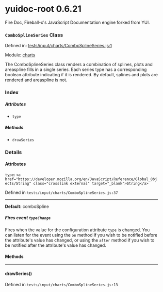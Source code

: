 
# yuidoc-root 0.6.21

Fire Doc, Fireball-x&#x27;s JavaScript Documentation engine forked from YUI.

### `ComboSplineSeries` Class


Defined in: [tests/input/charts/ComboSplineSeries.js:1](../files/tests/input/charts/ComboSplineSeries.js.js)

Module: [charts](../modules/charts.md)




The ComboSplineSeries class renders a combination of splines, plots and areaspline fills in a single series. Each
series type has a corresponding boolean attribute indicating if it is rendered. By default, splines and plots 
are rendered and areaspline is not.

### Index


##### Attributes

  - `type`


##### Methods


  - `drawSeries`





### Details



#### Attributes


`type`: `<a href="https://developer.mozilla.org/en/JavaScript/Reference/Global_Objects/String" class="crosslink external" target="_blank">String</a>`

Defined in `tests/input/charts/ComboSplineSeries.js:37`



---------------------



**Default**: comboSpline

##### Fires event `typeChange`

Fires when the value for the configuration attribute `type` is
changed. You can listen for the event using the `on` method if you
wish to be notified before the attribute's value has changed, or
using the `after` method if you wish to be notified after the
attribute's value has changed.





<!-- Method Block -->
#### Methods



--------------------------
#### drawSeries() 

Defined in `tests/input/charts/ComboSplineSeries.js:13`



> 





